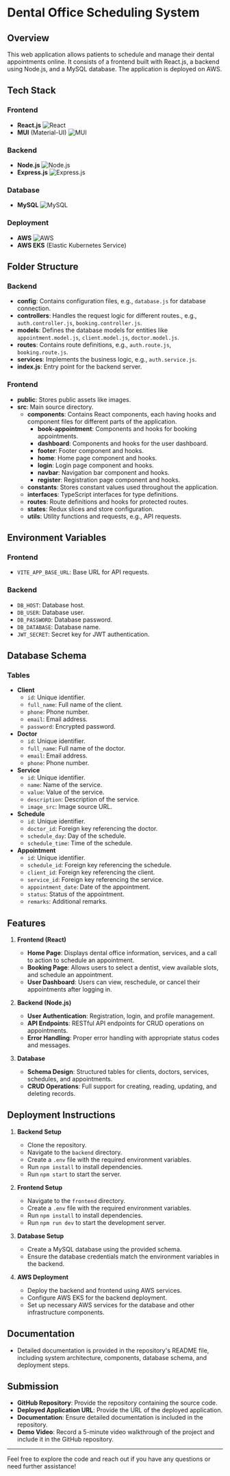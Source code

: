# Dental Office Scheduling System

## Overview

This web application allows patients to schedule and manage their dental appointments online. It consists of a frontend built with React.js, a backend using Node.js, and a MySQL database. The application is deployed on AWS.

## Tech Stack

### Frontend

- **React.js** ![React](https://img.shields.io/badge/React-20232A?style=for-the-badge&logo=react&logoColor=61DAFB)
- **MUI** (Material-UI) ![MUI](https://img.shields.io/badge/MUI-007FFF?style=for-the-badge&logo=mui&logoColor=white)

### Backend

- **Node.js** ![Node.js](https://img.shields.io/badge/Node.js-43853D?style=for-the-badge&logo=node.js&logoColor=white)
- **Express.js** ![Express.js](https://img.shields.io/badge/Express.js-000000?style=for-the-badge&logo=express&logoColor=white)

### Database

- **MySQL** ![MySQL](https://img.shields.io/badge/MySQL-4479A1?style=for-the-badge&logo=mysql&logoColor=white)

### Deployment

- **AWS** ![AWS](https://img.shields.io/badge/AWS-232F3E?style=for-the-badge&logo=amazon-aws&logoColor=white)
- **AWS EKS** (Elastic Kubernetes Service)

## Folder Structure

### Backend

- **config**: Contains configuration files, e.g., `database.js` for database connection.
- **controllers**: Handles the request logic for different routes., e.g., `auth.controller.js`, `booking.controller.js`.
- **models**: Defines the database models for entities like `appointment.model.js`, `client.model.js`, `doctor.model.js`.
- **routes**: Contains route definitions, e.g., `auth.route.js`, `booking.route.js`.
- **services**: Implements the business logic, e.g., `auth.service.js`.
- **index.js**: Entry point for the backend server.

### Frontend

- **public**: Stores public assets like images.
- **src**: Main source directory.
  - **components**: Contains React components, each having hooks and component files for different parts of the application.
    - **book-appointment**: Components and hooks for booking appointments.
    - **dashboard**: Components and hooks for the user dashboard.
    - **footer**: Footer component and hooks.
    - **home**: Home page component and hooks.
    - **login**: Login page component and hooks.
    - **navbar**: Navigation bar component and hooks.
    - **register**: Registration page component and hooks.
  - **constants**: Stores constant values used throughout the application.
  - **interfaces**: TypeScript interfaces for type definitions.
  - **routes**: Route definitions and hooks for protected routes.
  - **states**: Redux slices and store configuration.
  - **utils**: Utility functions and requests, e.g., API requests.

## Environment Variables

### Frontend

- `VITE_APP_BASE_URL`: Base URL for API requests.

### Backend

- `DB_HOST`: Database host.
- `DB_USER`: Database user.
- `DB_PASSWORD`: Database password.
- `DB_DATABASE`: Database name.
- `JWT_SECRET`: Secret key for JWT authentication.

## Database Schema

### Tables

- **Client**
  - `id`: Unique identifier.
  - `full_name`: Full name of the client.
  - `phone`: Phone number.
  - `email`: Email address.
  - `password`: Encrypted password.
- **Doctor**
  - `id`: Unique identifier.
  - `full_name`: Full name of the doctor.
  - `email`: Email address.
  - `phone`: Phone number.
- **Service**
  - `id`: Unique identifier.
  - `name`: Name of the service.
  - `value`: Value of the service.
  - `description`: Description of the service.
  - `image_src`: Image source URL.
- **Schedule**
  - `id`: Unique identifier.
  - `doctor_id`: Foreign key referencing the doctor.
  - `schedule_day`: Day of the schedule.
  - `schedule_time`: Time of the schedule.
- **Appointment**
  - `id`: Unique identifier.
  - `schedule_id`: Foreign key referencing the schedule.
  - `client_id`: Foreign key referencing the client.
  - `service_id`: Foreign key referencing the service.
  - `appointment_date`: Date of the appointment.
  - `status`: Status of the appointment.
  - `remarks`: Additional remarks.

## Features

1. **Frontend (React)**

   - **Home Page**: Displays dental office information, services, and a call to action to schedule an appointment.
   - **Booking Page**: Allows users to select a dentist, view available slots, and schedule an appointment.
   - **User Dashboard**: Users can view, reschedule, or cancel their appointments after logging in.

2. **Backend (Node.js)**

   - **User Authentication**: Registration, login, and profile management.
   - **API Endpoints**: RESTful API endpoints for CRUD operations on appointments.
   - **Error Handling**: Proper error handling with appropriate status codes and messages.

3. **Database**
   - **Schema Design**: Structured tables for clients, doctors, services, schedules, and appointments.
   - **CRUD Operations**: Full support for creating, reading, updating, and deleting records.

## Deployment Instructions

1. **Backend Setup**

   - Clone the repository.
   - Navigate to the `backend` directory.
   - Create a `.env` file with the required environment variables.
   - Run `npm install` to install dependencies.
   - Run `npm start` to start the server.

2. **Frontend Setup**

   - Navigate to the `frontend` directory.
   - Create a `.env` file with the required environment variables.
   - Run `npm install` to install dependencies.
   - Run `npm run dev` to start the development server.

3. **Database Setup**

   - Create a MySQL database using the provided schema.
   - Ensure the database credentials match the environment variables in the backend.

4. **AWS Deployment**
   - Deploy the backend and frontend using AWS services.
   - Configure AWS EKS for the backend deployment.
   - Set up necessary AWS services for the database and other infrastructure components.

## Documentation

- Detailed documentation is provided in the repository's README file, including system architecture, components, database schema, and deployment steps.

## Submission

- **GitHub Repository**: Provide the repository containing the source code.
- **Deployed Application URL**: Provide the URL of the deployed application.
- **Documentation**: Ensure detailed documentation is included in the repository.
- **Demo Video**: Record a 5-minute video walkthrough of the project and include it in the GitHub repository.

---

Feel free to explore the code and reach out if you have any questions or need further assistance!
